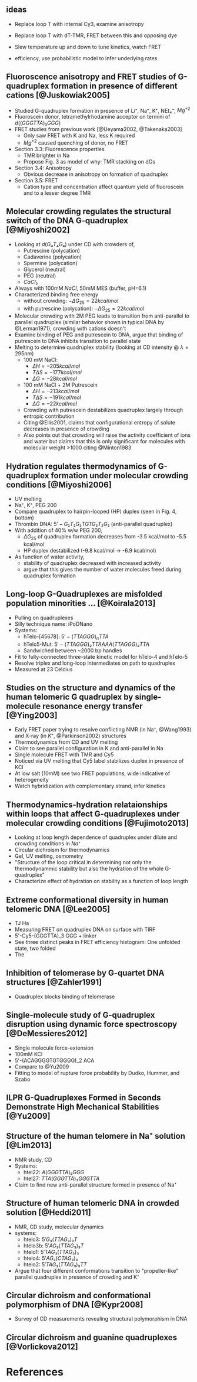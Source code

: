 ## ideas

 * Replace loop T with internal Cy3, examine anisotropy
 * Replace loop T with dT-TMR, FRET between this and opposing dye

 * Slew temperature up and down to tune kinetics, watch FRET
 * efficiency, use probabilistic model to infer underlying rates

## Fluoroscence anisotropy and FRET studies of G-quadruplex formation in presence of different cations [@Juskowiak2005]

 * Studied G-quadruplex formation in presence of Li⁺, Na⁺,
   K⁺, NEt₄⁺, $Mg^{+2}$
 * Fluoroscein donor, tetramethylrhodamine acceptor on termini of
   $d((GGGTTA)₃ GGG)$
 * FRET studies from previous work [@Ueyama2002, @Takenaka2003]
   * Only saw FRET with K and Na, less K required
   * $Mg^{+2}$ caused quenching of donor, no FRET
 * Section 3.3: Fluorescence properties
   * TMR brighter in Na
   * Propose Fig. 3 as model of why: TMR stacking on dGs
 * Section 3.4: Anisotropy
   * Obvious decrease in anisotropy on formation of quadruplex
 * Section 3.5: FRET
   * Cation type and concentration affect quantum yield of fluoroscein
     and to a lesser degree TMR

## Molecular crowding regulates the structural switch of the DNA G-quadruplex [@Miyoshi2002]

 * Looking at $d(G₄ T₄ G₄)$ under CD with crowders of,
   * Putrescine (polycation)
   * Cadaverine (polycation)
   * Spermine (polycation)
   * Glycerol (neutral)
   * PEG (neutral)
   * $CaCl₂$
 * Always with 100mM $NaCl$, 50mM MES (buffer, pH=6.1)
 * Characterized binding free energy
   * without crowding: $-\Delta G_25 = 22 kcal/mol$
   * with putrescine (polycation): $-\Delta G_25 = 22 kcal/mol$
 * Molecular crowding with 2M PEG leads to transition from
   anti-parallel to parallel quadruplex (similar behavior shown in
   typical DNA by @Lerman1971), crowding with cations doesn't
 * Examine binding of PEG and putrescein to DNA, argue that binding of
   putrescein to DNA inhibits transition to parallel state
 * Melting to determine quadruplex stability (looking at CD intensity
   @ $\lambda=295 nm$)
   * 100 mM NaCl:
     * $\Delta H = -205 kcal/mol$
     * $T \Delta S = -177 kcal/mol$
     * $\Delta G = -28 kcal/mol$
   * 100 mM NaCl + 2M Putrescein
     * $\Delta H = -213 kcal/mol$
     * $T \Delta S = -191 kcal/mol$
     * $\Delta G = -22 kcal/mol$
   * Crowding with putrescein destabilizes quadruplex largely through
     entropic contribution
   * Citing @Ellis2001, claims that configurational entropy of solute
     decreases in presence of crowding
   * Also points out that crowding will raise the activity coefficient
     of ions and water but claims that this is only significant for
     molecules with molecular weight >1000 citing @Minton1983
   
## Hydration regulates thermodynamics of G-quadruplex formation under molecular crowding conditions [@Miyoshi2006]

 * UV melting
 * Na⁺, K⁺, PEG 200
 * Compare quadruplex to hairpin-looped (HP) duplex (seen in Fig. 4, bottom)
 * Thrombin DNA: $5' - G₂ T₂ G₂ TGT G₂ T₂ G₂$ (anti-parallel quadruplex)
 * With addition of 40% w/w PEG 200,
   * $\Delta G_25$ of quadruplex formation decreases from -3.5 kcal/mol to -5.5 kcal/mol
   * HP duplex destabilized (-9.8 kcal/mol → -6.9 kcal/mol)
 * As function of water activity,
   * stability of quadruplex decreased with increased activity
   * argue that this gives the number of water molecules freed during quadruplex formation
 
## Long-loop G-Quadruplexes are misfolded population minorities ... [@Koirala2013]

 * Pulling on quadruplexes
 * Silly technique name: iPoDNano 
 * Systems:
   * hTelo-[45678]: $5'-(TTAGGG)_n TTA$
   * hTelo5-Mut: $5'-(TTAGGG)₂ TTAAAA (TTAGGG)₂ TTA$
   * Sandwiched between ~2000 bp handles
 * Fit to fully-connected three-state kinetic model for hTelo-4 and hTelo-5
 * Resolve triplex and long-loop intermediates on path to quadruplex
 * Measured at 23 Celcius
 
## Studies on the structure and dynamics of the human telomeric G quadruplex by single-molecule resonance energy transfer [@Ying2003]

 * Early FRET paper trying to resolve conflicting NMR (in Na⁺,
   @Wang1993) and X-ray (in $K⁺$, @Parkinson2002) structures
 * Thermodynamics from CD and UV melting
 * Claim to see parallel configuration in K and anti-parallel in Na
 * Single molecule FRET with TMR and Cy5
 * Noticed via UV melting that Cy5 label stabilizes duplex in presence of KCl
 * At low salt (10mM) see two FRET populations, wide indicative of heterogeneity
 * Watch hybridization with complementary strand, infer kinetics

## Thermodynamics-hydration relataionships within loops that affect G-quadruplexes under molecular crowding conditions [@Fujimoto2013]

 * Looking at loop length dependence of quadruplex under dilute and
   crowding conditions in $Na⁺$
 * Circular dichroism for thermodynamics
 * Gel, UV melting, osmometry
 * "Structure of the loop critical in determining not only the
   thermodynammic stability but also the hydration of the whole
   G-quadruplex"
 * Characterize effect of hydration on stability as a function of loop
   length

## Extreme conformational diversity in human telomeric DNA [@Lee2005]

 * TJ Ha
 * Measuring FRET on quadruplex DNA on surface with TIRF
 * 5'-Cy5-(GGGTTA)_3 GGG + linker
 * See three distinct peaks in FRET efficiency histogram: One unfolded
   state, two folded
 * The

## Inhibition of telomerase by G-quartet DNA structures [@Zahler1991]

 * Quadruplex blocks binding of telomerase

## Single-molecule study of G-quadruplex disruption using dynamic force spectroscopy [@DeMessieres2012]

 * Single molecule force-extension
 * 100mM KCl
 * 5'-(ACAGGGGTGTGGGG)_2 ACA
 * Compare to @Yu2009
 * Fitting to model of rupture force probability by Dudko, Hummer, and Szabo

## ILPR G-Quadruplexes Formed in Seconds Demonstrate High Mechanical Stabilities [@Yu2009]

## Structure of the human telomere in Na⁺ solution [@Lim2013]

 * NMR study, CD
 * Systems:
    * htel22: $A (GGG TTA)₃ GGG$
    * htel27: $TTA (GGG TTA)₃ GGG TTA$
  * Claim to find new anti-parallel structure formed in presence of Na⁺

## Structure of human telomeric DNA in crowded solution [@Heddi2011]

 * NMR, CD study, molecular dynamics
 * systems:
    * htelo3: $5' G₃ (TTAG₃)₃ T$
    * htelo3b: $5' AG₃ (TTAG₃)₃ T$
    * htelo1: $5' TAG₃ (TTAG₃)₃$
    * htelo4: $5' AG₃ (CTAG₃)₃$
    * htelo2: $5' TAG₃ (TTAG₃)₃ TT$
 * Argue that four different conformations transition to
   "propeller-like" parallel quadruplex in presence of crowding and K⁺

## Circular dichroism and conformational polymorphism of DNA [@Kypr2008]

 * Survey of CD measurements revealing structural polymorphism in DNA

## Circular dichroism and guanine quadruplexes [@Vorlickova2012]
 
# References
